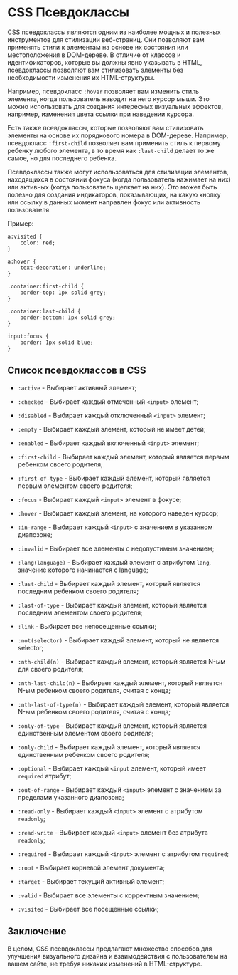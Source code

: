 # CSS Псевдоклассы

CSS псевдоклассы являются одним из наиболее мощных и полезных инструментов для стилизации веб-страниц. Они позволяют вам применять стили к элементам на основе их состояния или местоположения в DOM-дереве. В отличие от классов и идентификаторов, которые вы должны явно указывать в HTML, псевдоклассы позволяют вам стилизовать элементы без необходимости изменения их HTML-структуры.

Например, псевдокласс ``:hover`` позволяет вам изменить стиль элемента, когда пользователь наводит на него курсор мыши. Это можно использовать для создания интересных визуальных эффектов, например, изменения цвета ссылки при наведении курсора.

Есть также псевдоклассы, которые позволяют вам стилизовать элементы на основе их порядкового номера в DOM-дереве. Например, псевдокласс ``:first-child`` позволяет вам применить стиль к первому ребенку любого элемента, в то время как ``:last-child`` делает то же самое, но для последнего ребенка.

Псевдоклассы также могут использоваться для стилизации элементов, находящихся в состоянии фокуса (когда пользователь нажимает на них) или активных (когда пользователь щелкает на них). Это может быть полезно для создания индикаторов, показывающих, на какую кнопку или ссылку в данных момент направлен фокус или активность пользователя.

Пример:

```
a:visited {
    color: red;
}

a:hover {
    text-decoration: underline;
}

.container:first-child {
    border-top: 1px solid grey;
}

.container:last-child {
    border-bottom: 1px solid grey;
}

input:focus {
    border: 1px solid blue;
}
```

## Список псевдоклассов в CSS

- ``:active`` - Выбирает активный элемент;

- ``:checked`` -  Выбирает каждый отмеченный ``<input>`` элемент;

- ``:disabled`` -  Выбирает каждый отключенный ``<input>`` элемент;

- ``:empty`` - Выбирает каждый элемент, который не имеет детей;

- ``:enabled`` - Выбирает каждый включенный ``<input>`` элемент;

- ``:first-child`` - Выбирает каждый элемент, который является первым ребенком своего родителя;

- ``:first-of-type`` - Выбирает каждый элемент, который является первым элементом своего родителя;

- ``:focus`` - Выбирает каждый ``<input>`` элемент в фокусе;

- ``:hover`` - Выбирает каждый элемент, на которого наведен курсор;

- ``:in-range`` - Выбирает каждый ``<input>`` с значением в указанном диапозоне;

- ``:invalid`` - Выбирает все элементы с недопустимым значением;

- ``:lang(language)`` - Выбирает каждый элемент с атрибутом ``lang``, значение которого начинается с language;

- ``:last-child`` - Выбирает каждый элемент, который является последним ребенком своего родителя;

- ``:last-of-type`` - Выбирает каждый элемент, который является последним элементом своего родителя;

- ``:link`` - Выбирает все непосещенные ссылки;

- ``:not(selector)`` - Выбирает каждый элемент, который не является selector;

- ``:nth-child(n)`` - Выбирает каждый элемент, который является N-ым для своего родителя;

- ``:nth-last-child(n)`` - Выбирает каждый элемент, который является N-ым ребенком своего родителя, считая с конца;

- ``:nth-last-of-type(n)`` - Выбирает каждый элемент, который является N-ым ребенком своего родителя, считая с конца;

- ``:only-of-type`` - Выбирает каждый элемент, который является единственным элементом своего родителя;

- ``:only-child`` - Выбирает каждый элемент, который является единственным ребенком своего родителя;

- ``:optional`` - Выбирает каждый ``<input`` элемент, который имеет ``required`` атрибут;

- ``:out-of-range`` - Выбирает каждый ``<input>`` элемент с значением за пределами указанного диапозона;

- ``:read-only`` - Выбирает каждый ``<input>`` элемент с атрибутом ``readonly``;

- ``:read-write`` - Выбирает каждый ``<input>`` элемент без атрибута ``readonly``;

- ``:required`` - Выбирает каждый ``<input>`` элемент с атрибутом ``required``;

- ``:root`` - Выбирает корневой элемент документа;

- ``:target`` - Выбирает текущий активный элемент;

- ``:valid`` - Выбирает все элементы с корректным значением;

- ``:visited`` - Выбирает все посещенные ссылки;

## Заключение

В целом, CSS псевдоклассы предлагают множество способов для улучшения визуального дизайна и взаимодействия с пользователем на вашем сайте, не требуя никаких изменений в HTML-структуре.